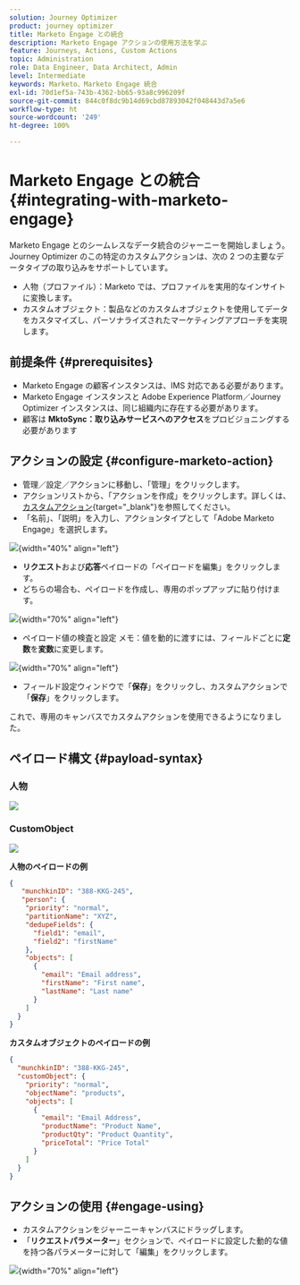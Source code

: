 ```yaml
---
solution: Journey Optimizer
product: journey optimizer
title: Marketo Engage との統合
description: Marketo Engage アクションの使用方法を学ぶ
feature: Journeys, Actions, Custom Actions
topic: Administration
role: Data Engineer, Data Architect, Admin
level: Intermediate
keywords: Marketo、Marketo Engage 統合
exl-id: 70d1ef5a-743b-4362-bb65-93a8c996209f
source-git-commit: 844c0f8dc9b14d69cbd87893042f048443d7a5e6
workflow-type: ht
source-wordcount: '249'
ht-degree: 100%

---
```


# Marketo Engage との統合 {#integrating-with-marketo-engage}

Marketo Engage とのシームレスなデータ統合のジャーニーを開始しましょう。Journey Optimizer のこの特定のカスタムアクションは、次の 2 つの主要なデータタイプの取り込みをサポートしています。

* 人物（プロファイル）：Marketo では、プロファイルを実用的なインサイトに変換します。
* カスタムオブジェクト：製品などのカスタムオブジェクトを使用してデータをカスタマイズし、パーソナライズされたマーケティングアプローチを実現します。

## 前提条件 {#prerequisites}

* Marketo Engage の顧客インスタンスは、IMS 対応である必要があります。
* Marketo Engage インスタンスと Adobe Experience Platform／Journey Optimizer インスタンスは、同じ組織内に存在する必要があります。
* 顧客は **MktoSync：取り込みサービスへのアクセス**&#x200B;をプロビジョニングする必要があります

## アクションの設定 {#configure-marketo-action}

* 管理／設定／アクションに移動し、「管理」をクリックします。
* アクションリストから、「アクションを作成」をクリックします。詳しくは、[カスタムアクション](../building-journeys/using-custom-actions.md){target="_blank"}を参照してください。
* 「名前」、「説明」を入力し、アクションタイプとして「Adobe Marketo Engage」を選択します。

![](assets/engage-customaction-creation.png){width="40%" align="left"}

* **リクエスト**&#x200B;および&#x200B;**応答**&#x200B;ペイロードの「ペイロードを編集」をクリックします。
* どちらの場合も、ペイロードを作成し、専用のポップアップに貼り付けます。

![](assets/engage-customaction-payload.png){width="70%" align="left"}

* ペイロード値の検査と設定
メモ：値を動的に渡すには、フィールドごとに**定数**&#x200B;を&#x200B;**変数**&#x200B;に変更します。

![](assets/engage-customaction-payload-fields.png){width="70%" align="left"}

* フィールド設定ウィンドウで「**保存**」をクリックし、カスタムアクションで「**保存**」をクリックします。

これで、専用のキャンバスでカスタムアクションを使用できるようになりました。


## ペイロード構文 {#payload-syntax}

### 人物

![](assets/payload-person.png)

### CustomObject

![](assets/payload-customobject.png)


**人物のペイロードの例**

```json
{
   "munchkinID": "388-KKG-245",  
   "person": {
    "priority": "normal",
    "partitionName": "XYZ",
    "dedupeFields": {
      "field1": "email",
      "field2": "firstName"
    },
    "objects": [
      {
        "email": "Email address",
        "firstName": "First name",
        "lastName": "Last name"
      }
    ]
  }
}
```

**カスタムオブジェクトのペイロードの例**

```json
{
  "munchkinID": "388-KKG-245", 
  "customObject": {
    "priority": "normal",
    "objectName": "products",
    "objects": [
      {
        "email": "Email Address",
        "productName": "Product Name",
        "productQty": "Product Quantity",
        "priceTotal": "Price Total"
      }
    ]
  }
}
```


## アクションの使用 {#engage-using}

* カスタムアクションをジャーニーキャンバスにドラッグします。
* 「**リクエストパラメーター**」セクションで、ペイロードに設定した動的な値を持つ各パラメーターに対して「編集」をクリックします。

![](assets/engage-use-canvas.png){width="70%" align="left"}
